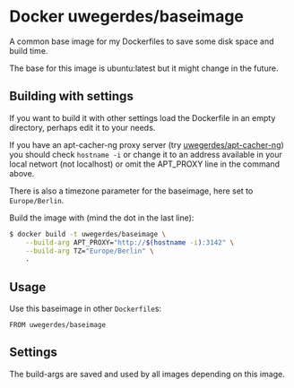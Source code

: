 # Docker uwegerdes/baseimage

A common base image for my Dockerfiles to save some disk space and build time.

The base for this image is ubuntu:latest but it might change in the future.

## Building with settings

If you want to build it with other settings load the Dockerfile in an empty directory, perhaps edit it to your needs.

If you have an apt-cacher-ng proxy server (try [uwegerdes/apt-cacher-ng](https://github.com/UweGerdes/docker-apt-cacher-ng)) you should check `hostname -i` or change it to an address available in your local networt (not localhost) or omit the APT_PROXY line in the command above.

There is also a timezone parameter for the baseimage, here set to `Europe/Berlin`.

Build the image with (mind the dot in the last line):

```bash
$ docker build -t uwegerdes/baseimage \
	--build-arg APT_PROXY="http://$(hostname -i):3142" \
	--build-arg TZ="Europe/Berlin" \
	.
```

## Usage

Use this baseimage in other `Dockerfile`s:

```
FROM uwegerdes/baseimage
```

## Settings

The build-args are saved and used by all images depending on this image.

